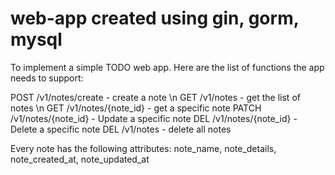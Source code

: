 # web-app created using gin, gorm, mysql

To implement a simple TODO web app. Here are the list of functions the app needs to support:

POST /v1/notes/create - create a note \n
GET /v1/notes - get the list of notes \n
GET /v1/notes/{note_id} - get a specific note
PATCH /v1/notes/{note_id} - Update a specific note
DEL /v1/notes/{note_id} - Delete a specific note
DEL /v1/notes - delete all notes

Every note has the following attributes: note_name, note_details, note_created_at, note_updated_at
